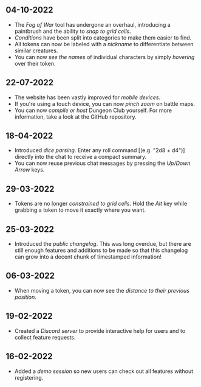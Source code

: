 ## 04-10-2022
- The *Fog of War* tool has undergone an overhaul, introducing a paintbrush and the ability to *snap to grid cells*.
- *Conditions* have been split into categories to make them easier to find.
- All tokens can now be labeled with a *nickname* to differentiate between similar creatures.
- You can now *see the names* of individual characters by simply *hovering* over their token.

## 22-07-2022
- The website has been vastly improved for *mobile devices*.
- If you're using a touch device, you can now *pinch zoom* on battle maps.
- You can now *compile or host* Dungeon Club yourself. For more information, take a look at the GitHub repository.

## 18-04-2022
- Introduced *dice parsing*. Enter any roll command [(e.g. "2d8 + d4")] directly into the chat to receive a compact summary.
- You can now reuse previous chat messages by pressing the *Up/Down Arrow* keys.

## 29-03-2022
- Tokens are no longer *constrained to grid cells*. Hold the *Alt* key while grabbing a token to move it exactly where you want.

## 25-03-2022
- Introduced the *public changelog*. This was long overdue, but there are still enough features and additions to be made so that this changelog can grow into a decent chunk of timestamped information!

## 06-03-2022
- When moving a token, you can now see the *distance to their previous position*.

## 19-02-2022
- Created a *Discord server* to provide interactive help for users and to collect feature requests.

## 16-02-2022
- Added a *demo session* so new users can check out all features without registering.